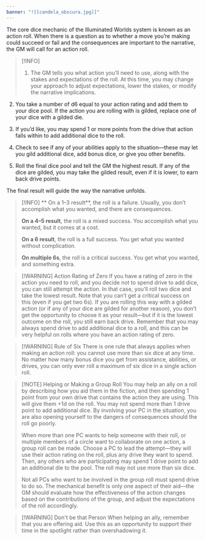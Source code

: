 ```yaml
---
banner: "![[candela_obscura.jpg]]"
---
```


The core dice mechanic of the Illuminated Worlds system is known as an action roll. When there is a question as to whether a move you’re making could succeed or fail and the consequences are important to the narrative, the GM will call for an action roll.


> [!INFO] 
> 1. The GM tells you what action you’ll need to use, along with the stakes and
expectations of the roll. At this time, you may change your approach to adjust
expectations, lower the stakes, or modify the narrative implications.
>
2. You take a number of d6 equal to your action rating and add them to your
dice pool. If the action you are rolling with is gilded, replace one of your dice
with a gilded die.
>
3. If you’d like, you may spend 1 or more points from the drive that action falls
within to add additional dice to the roll.
>
4. Check to see if any of your abilities apply to the situation—these may let you
gild additional dice, add bonus dice, or give you other benefits.
>
5. Roll the final dice pool and tell the GM the highest result. If any of the
dice are gilded, you may take the gilded result, even if it is lower, to earn
back drive points.

The final result will guide the way the narrative unfolds.


> [!INFO] 
> ** On a 1–3 result**, the roll is a failure. Usually, you don’t accomplish what you wanted, and there are consequences.
>
> **On a 4–5 result**, the roll is a mixed success. You accomplish what you wanted, but it comes at a cost.
>
> **On a 6 result**, the roll is a full success. You get what you wanted without complication.
>
> **On multiple 6s**, the roll is a critical success. You get what you wanted, and something extra.



> [!WARNING] Action Rating of Zero
> If you have a rating of zero in the action you need to roll, and you decide not to spend drive to add dice, you can still attempt the action. In that case, you’ll roll two dice and take the lowest result. Note that you can’t get a critical success on this (even if you get two 6s). If you are rolling this way with a gilded action (or if any of your dice are gilded for another reason), you don’t get the opportunity to choose it as your result—but if it is the lowest outcome on the roll, you still earn back drive. Remember that you may always spend drive to add additional dice to a roll, and this can be very helpful on rolls where you have an action rating of zero.


> [!WARNING] Rule of Six
> There is one rule that always applies when making an action roll: you cannot use more than six dice at any time. No matter how many bonus dice you get from assistance, abilities, or drives, you can only ever roll a maximum of six dice in a single action roll.


> [!NOTE] Helping or Making a Group Roll
> You may help an ally on a roll by describing how you aid them in the fiction, and then spending 1 point from your own drive that contains the action they are using. This will give them +1d on the roll. You may not spend more than 1 drive point to add additional dice. By involving your PC in the situation, you are also opening yourself to the dangers of consequences should the roll go poorly.
> 
> When more than one PC wants to help someone with their roll, or multiple members of a circle want to collaborate on one action, a group roll can be made. Choose a PC to lead the attempt—they will use their action rating on the roll, plus any drive they want to spend. Then, any others who are participating may spend 1 drive point to add an additional die to the pool. The roll may not use more than six dice.
> 
>Not all PCs who want to be involved in the group roll must spend drive to do so. The mechanical benefit is only one aspect of their aid—the GM should evaluate how the effectiveness of the action changes based on the contributions of the group, and adjust the expectations of the roll accordingly.


> [!WARNING] Don't be that Person
> When helping an ally, remember that you are offering aid. Use this as an opportunity to support their time in the spotlight rather than overshadowing it.





